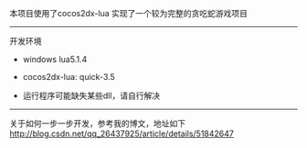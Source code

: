 本项目使用了cocos2dx-lua 实现了一个较为完整的贪吃蛇游戏项目

---

开发环境

* windows lua5.1.4

* cocos2dx-lua: quick-3.5

* 运行程序可能缺失某些dll，请自行解决

---

关于如何一步一步开发，参考我的博文，地址如下
http://blog.csdn.net/qq_26437925/article/details/51842647
